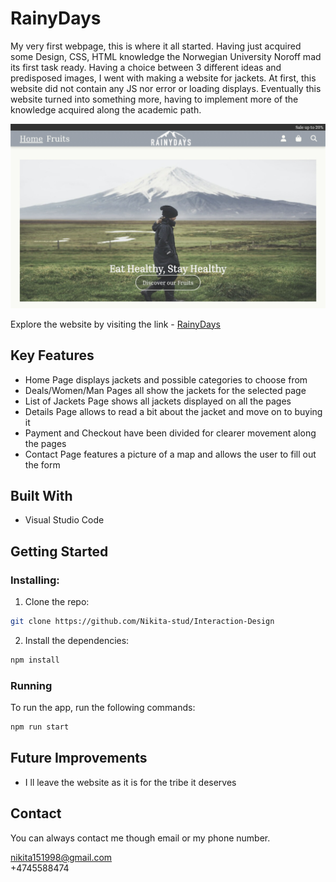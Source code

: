 # RainyDays

My very first webpage, this is where it all started. Having just acquired some Design, CSS, HTML knowledge the Norwegian University Noroff mad its first task ready. Having a choice between 3 different ideas and predisposed images, I went with making a website for jackets. At first, this website did not contain any JS nor error or loading displays. Eventually this website turned into something more, having to implement more of the knowledge acquired along the academic path.

![Image of the upper part of the website](./pictures/rainy-days.jpg)

Explore the website by visiting the link - [RainyDays](https://rainjackets.netlify.app/)

## Key Features

- Home Page displays jackets and possible categories to choose from
- Deals/Women/Man Pages all show the jackets for the selected page
- List of Jackets Page shows all jackets displayed on all the pages
- Details Page allows to read a bit about the jacket and move on to buying it
- Payment and Checkout have been divided for clearer movement along the pages
- Contact Page features a picture of a map and allows the user to fill out the form

## Built With

- Visual Studio Code

## Getting Started

### Installing:

1. Clone the repo:

```bash
git clone https://github.com/Nikita-stud/Interaction-Design
```

2. Install the dependencies:

```bash
npm install
```

### Running

To run the app, run the following commands:

```bash
npm run start
```

## Future Improvements

- I ll leave the website as it is for the tribe it deserves

## Contact

You can always contact me though email or my phone number.

nikita151998@gmail.com
<br>
+4745588474

